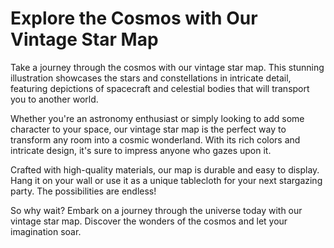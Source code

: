 <!--font:Poppins-->

# Explore the Cosmos with Our Vintage Star Map

Take a journey through the cosmos with our vintage star map. This stunning illustration showcases the stars and constellations in intricate detail, featuring depictions of spacecraft and celestial bodies that will transport you to another world.

Whether you're an astronomy enthusiast or simply looking to add some character to your space, our vintage star map is the perfect way to transform any room into a cosmic wonderland. With its rich colors and intricate design, it's sure to impress anyone who gazes upon it.

Crafted with high-quality materials, our map is durable and easy to display. Hang it on your wall or use it as a unique tablecloth for your next stargazing party. The possibilities are endless!

So why wait? Embark on a journey through the universe today with our vintage star map. Discover the wonders of the cosmos and let your imagination soar.

<!--

Write me markdown content of website with wallpaper:

"A vintage map of the stars and constellations, with detailed illustrations of spacecraft and celestial bodies."

The header of the page should not be copy of the text but rather a real content of the website which is using this wallpaper.


---


# Explore the Cosmos with our Vintage Map Wallpaper

Transform your space into a celestial wonderland with our vintage map wallpaper. Featuring detailed illustrations of spacecraft and celestial bodies, this wallpaper is perfect for anyone who loves to explore the mysteries of the universe.

Our wallpaper showcases a beautiful map of the stars and constellations, providing a unique and stunning backdrop to any room. Whether you're an astronomy enthusiast or simply looking to add some character to your home, our vintage map wallpaper is sure to impress.

Crafted with high-quality materials, our wallpaper is durable and easy to install. With its intricate design and rich colors, it's the perfect way to elevate your interior decor.

So why wait? Order your vintage map wallpaper today and start exploring the cosmos from the comfort of your own home.


---


Heading should not include word "wallpaper". The website should not be about the wallpaper itself, wallpaper is just a related background, rewrite whole content.


---


# Journey Through the Cosmos with Our Vintage Map of the Stars

Step into a world beyond our own with our vintage map of the stars and constellations. This stunning illustration features detailed depictions of spacecraft and celestial bodies, providing a unique glimpse into the mysteries of the universe.

Whether you're an astronomy enthusiast or simply looking to add some character to your space, our vintage map is the perfect backdrop for your next adventure. With its intricate design and rich colors, it's sure to impress anyone who gazes upon it.

Crafted with high-quality materials, our map is durable and easy to display. Hang it on your wall or use it as a unique tablecloth for your next stargazing party. The possibilities are endless!

So why wait? Embark on a journey through the cosmos today with our vintage map of the stars.


---


Heading is too long, rewrite whole content.


---


# Discover the Wonders of the Universe with Our Vintage Map

Experience the awe-inspiring beauty of the cosmos with our vintage map of the stars and constellations. This captivating illustration features detailed depictions of spacecraft and celestial bodies, providing a unique glimpse into the mysteries of the universe.

Whether you're an astronomy enthusiast or simply looking to add some character to your space, our vintage map is the perfect way to transform any room into a cosmic wonderland. With its intricate design and rich colors, it's sure to impress anyone who gazes upon it.

Crafted with high-quality materials, our map is durable and easy to display. Hang it on your wall or use it as a unique tablecloth for your next stargazing party. The possibilities are endless!

So why wait? Embark on a journey through the universe today with our vintage map. Discover the wonders of the cosmos and let your imagination soar.


---


Heading is too long, rewrite whole content.


---


# Explore the Cosmos with Our Vintage Star Map

Take a journey through the cosmos with our vintage star map. This stunning illustration showcases the stars and constellations in intricate detail, featuring depictions of spacecraft and celestial bodies that will transport you to another world.

Whether you're an astronomy enthusiast or simply looking to add some character to your space, our vintage star map is the perfect way to transform any room into a cosmic wonderland. With its rich colors and intricate design, it's sure to impress anyone who gazes upon it.

Crafted with high-quality materials, our map is durable and easy to display. Hang it on your wall or use it as a unique tablecloth for your next stargazing party. The possibilities are endless!

So why wait? Embark on a journey through the universe today with our vintage star map. Discover the wonders of the cosmos and let your imagination soar.


---


Write me a Google font which is best fitting for the website.

Pick from the list:
- Lobster
- Roboto
- Raleway
- Poppins
- Open Sans
- Montserrat
- Barlow Condensed
- Futura
- Great Vibes
- Playfair Display
- Orbitron
- Exo 2
- Inter
- Dancing Script
- Lato
- IBM Plex Sans
- Alegreya


Write just the font name nothing else.


---


Poppins

-->
